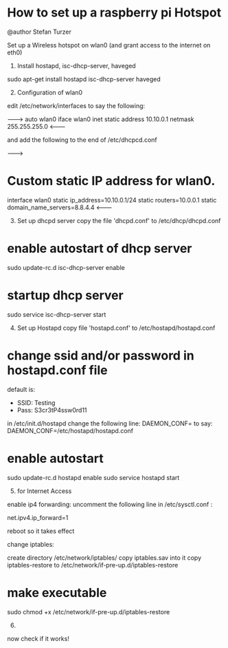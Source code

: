 # How to set up a raspberry pi Hotspot
@author Stefan Turzer

Set up a Wireless hotspot on wlan0 (and grant access to the internet on eth0)

1. Install hostapd, isc-dhcp-server, haveged

sudo apt-get install hostapd isc-dhcp-server haveged

2. Configuration of wlan0

edit /etc/network/interfaces to say the following:

--->
auto wlan0
iface wlan0 inet static
address 10.10.0.1
netmask 255.255.255.0
<---

and add the following to the end of /etc/dhcpcd.conf

--->
# Custom static IP address for wlan0.
interface wlan0
static ip_address=10.10.0.1/24
static routers=10.0.0.1
static domain_name_servers=8.8.4.4
<---

3. Set up dhcpd server
copy the file 'dhcpd.conf' to /etc/dhcp/dhcpd.conf

# enable autostart of dhcp server
sudo update-rc.d isc-dhcp-server enable
# startup dhcp server
sudo service isc-dhcp-server start

4. Set up Hostapd
copy file 'hostapd.conf' to /etc/hostapd/hostapd.conf

# change ssid and/or password in hostapd.conf file
default is:
- SSID: Testing
- Pass: S3cr3tP4ssw0rd11

in /etc/init.d/hostapd change the following line:
DAEMON_CONF=
to say:
DAEMON_CONF=/etc/hostapd/hostapd.conf

# enable autostart
sudo update-rc.d hostapd enable
sudo service hostapd start

5. for Internet Access

enable ip4 forwarding:
uncomment the following line in /etc/sysctl.conf :

net.ipv4.ip_forward=1

reboot so it takes effect

change iptables:

create directory /etc/network/iptables/
copy iptables.sav into it
copy iptables-restore to /etc/network/if-pre-up.d/iptables-restore

# make executable
sudo chmod +x /etc/network/if-pre-up.d/iptables-restore

6.
now check if it works!
